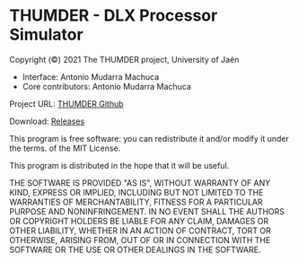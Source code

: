 THUMDER - DLX Processor Simulator
=================================

Copyright (©) 2021 The THUMDER project, University of Jaén

* Interface: Antonio Mudarra Machuca
* Core contributors: Antonio Mudarra Machuca

Project URL: [THUMDER Github](https://github.com/nonodev96/THUMDER)

Download: [Releases](https://github.com/nonodev96/THUMDER/releases)

This program is free software: you can redistribute it and/or modify it under the terms. of the MIT License.

This program is distributed in the hope that it will be useful.

THE SOFTWARE IS PROVIDED "AS IS", WITHOUT WARRANTY OF ANY KIND, EXPRESS OR IMPLIED, INCLUDING BUT NOT LIMITED TO THE WARRANTIES OF MERCHANTABILITY, FITNESS FOR A PARTICULAR PURPOSE AND NONINFRINGEMENT. IN NO EVENT SHALL THE AUTHORS OR COPYRIGHT HOLDERS BE LIABLE FOR ANY CLAIM, DAMAGES OR OTHER LIABILITY, WHETHER IN AN ACTION OF CONTRACT, TORT OR OTHERWISE, ARISING FROM, OUT OF OR IN CONNECTION WITH THE SOFTWARE OR THE USE OR OTHER DEALINGS IN THE SOFTWARE.
